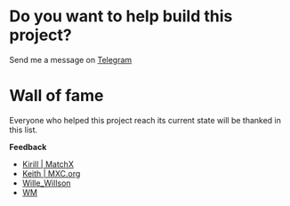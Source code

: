 # Do you want to help build this project?
Send me a message on [Telegram](https://t.me/Dutchdev)

# Wall of fame

Everyone who helped this project reach its current state will be thanked in this list.

**Feedback**
* [Kirill | MatchX](https://discordapp.com/users/577804846179024896/)
* [Keith | MXC.org](https://t.me/CryptoKeith)
* [Wille_Willson](https://t.me/Wille_Willson)
* [WM](https://t.me/wiseoldman)




